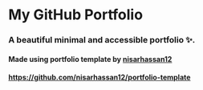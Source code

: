 # My GitHub Portfolio 

### A beautiful minimal and accessible portfolio ✨.

#### Made using portfolio template by [nisarhassan12](https://github.com/nisarhassan12)

#### https://github.com/nisarhassan12/portfolio-template
